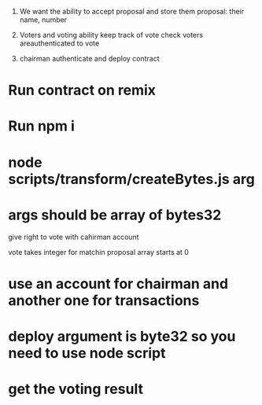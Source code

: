 1) We want the ability to accept proposal and store them
  proposal: their name, number

2) Voters and voting ability
  keep track of vote
  check voters areauthenticated to vote

3) chairman
  authenticate and deploy contract

# Run contract on remix

# Run npm i

# node scripts/transform/createBytes.js arg

# args should be array of bytes32

give right to vote with cahirman account

vote takes integer for matchin proposal array starts at 0

# use an account for chairman and another one for transactions

# deploy argument is byte32 so you need to use node script

# get the voting result
